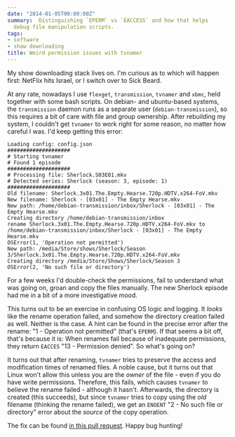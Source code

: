 ```yaml
---
date: "2014-01-05T00:00:00Z"
summary:  Distinguishing `EPERM` vs `EACCESS` and how that helps
  debug file manipulation scripts.
tags:
- software
- show downloading
title: Weird permission issues with tvnamer
---
```


<!-- markdownlint-disable MD013 -->

My show downloading stack lives on. I'm curious as to which will happen first: NetFlix hits Israel, or I switch over to Sick Beard.

At any rate, nowadays I use `flexget`, `transmission`, `tvnamer` and `xbmc`, held together with some bash scripts. On debian- and ubuntu-based systems, the `transmission` daemon runs as a separate user (`debian-transmission`), so this requires a bit of care with file and group ownership. After rebuilding my system, I couldn't get `tvnamer` to work right for some reason, no matter how careful I was. I'd keep getting this error:

```text
Loading config: config.json
####################
# Starting tvnamer
# Found 1 episode
####################
# Processing file: Sherlock.S03E01.mkv
# Detected series: Sherlock (season: 3, episode: 1)
####################
Old filename: Sherlock.3x01.The.Empty.Hearse.720p.HDTV.x264-FoV.mkv
New filename: Sherlock - [03x01] - The Empty Hearse.mkv
New path: /home/debian-transmission/inbox/Sherlock - [03x01] - The Empty Hearse.mkv
Creating directory /home/debian-transmission/inbox
rename Sherlock.3x01.The.Empty.Hearse.720p.HDTV.x264-FoV.mkv to /home/debian-transmission/inbox/Sherlock - [03x01] - The Empty Hearse.mkv
OSError(1, 'Operation not permitted')
New path: /media/Store/shows/Sherlock/Season 3/Sherlock.3x01.The.Empty.Hearse.720p.HDTV.x264-FoV.mkv
Creating directory /media/Store/Shows/Sherlock/Season 3
OSError(2, 'No such file or directory')
```

For a few weeks I'd double-check the permissions, fail to understand what was going on, groan and copy the files manually. The new Sherlock episode had me in a bit of a more investigative mood.

This turns out to be an exercise in confusing OS logic and logging. It *looks* like the rename operation failed, and somehow the directory creation failed as well. Neither is the case. A hint can be found in the precise error after the rename: "1 - Operation not permitted" (that's `EPERM`). If that seems a bit off, that's because it is: When renames fail because of inadequate permissions, they return `EACCES` "13 - Permission denied". So what's going on?

It turns out that after renaming, `tvnamer` tries to preserve the access and modification times of renamed files. A noble cause, but it turns out that Linux won't allow this unless you are the *owner* of the file - even if you do have write permissions. Therefore, this fails, which causes `tvnamer` to believe the rename failed - although it hasn't. Afterwards, the directory is created (this succeeds), but since `tvnamer` tries to copy using the *old* filename (thinking the rename failed), we get an `ENOENT` "2 - No such file or directory" error about the *source* of the copy operation.

The fix can be found [in this pull request](https://github.com/dbr/tvnamer/pull/89). Happy bug hunting!
